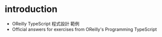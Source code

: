 # introduction

- OReilly TypeScript 程式設計 範例
- Official answers for exercises from OReilly's Programming TypeScript

